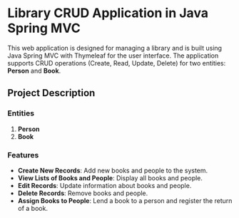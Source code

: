 # Library CRUD Application in Java Spring MVC

This web application is designed for managing a library and is built using Java Spring MVC with Thymeleaf for the user interface. The application supports CRUD operations (Create, Read, Update, Delete) for two entities: **Person** and **Book**.

## Project Description

### Entities

1. **Person**
2. **Book**

### Features

- **Create New Records**: Add new books and people to the system.
- **View Lists of Books and People**: Display all books and people.
- **Edit Records**: Update information about books and people.
- **Delete Records**: Remove books and people.
- **Assign Books to People**: Lend a book to a person and register the return of a book.
